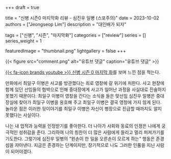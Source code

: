 +++
draft = true

title = "신병 시즌0 마지막화 리뷰 - 심진우 일병 (스포주의)"
date = 2023-10-02
authors = ["Jeongseop Lim"]
description = "대인배가 되자"

tags = ["신병", "시즌", "마지막화"]
categories = ["review"]
series = []
series_weight = 1

featuredImage = "thumbnail.png"
lightgallery = false
+++

<!--more-->

{{< figure src="comment.png" alt="유튜브 댓글" caption="유튜브 댓글" >}}

[{{< fa-icon brands youtube >}} 신병 시즌 0 마지막 화](https://www.youtube.com/watch?v=zT5lUeur_ak)를 보며 느낀 점을 적는다.

만화에서 최일구 이병은 사고를 방관했다는 죄로 영창에 갈 위기에 처한다. 사고 현장에 함께 있던 선임들의 협박으로 인해 중대장에게 사고가 일어난 과정을 사실대로 진술하지 못했기 때문이다. 최일구 이병이 영창을 간다는 소식을 들은 맞선임 심진우 일병은 중대장실에 찾아가 최일구 이병을 옹호해 주고 최일구 이병은 결국 영창에 가지 않게 된다. 놀라운 점은 이러한 뒷이야기를 최일구 이병은 자신이 병장으로 진급할 때까지도 알지 못했다는 사실이다.

나는 내 업적과 능력을 인정받기를 좋아한다. 더 나아가 사회와 동료의 인정은 나에게 궁극적인 성취감을 준다. 그리하여 나의 칭찬이 더 많은 사람에게 들리고 멀리 퍼져가기를 기도한다. 그렇기에 심진우 일병의 “왼손이 한 일을 오른손이 모르게 하는” 행동은 존경심을 자아낸다. 지금은 존경하는 단계이지만, 장기적으로 나도 그러한 인품을 지닌 사람이 되어야겠다.
